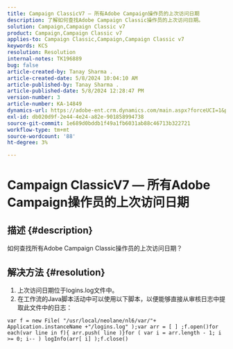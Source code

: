 ```yaml
---
title: Campaign ClassicV7 — 所有Adobe Campaign操作员的上次访问日期
description: 了解如何查找Adobe Campaign Classic操作员的上次访问日期。
solution: Campaign,Campaign Classic v7
product: Campaign,Campaign Classic v7
applies-to: Campaign Classic,Campaign,Campaign Classic v7
keywords: KCS
resolution: Resolution
internal-notes: TK196889
bug: false
article-created-by: Tanay Sharma .
article-created-date: 5/8/2024 10:04:10 AM
article-published-by: Tanay Sharma .
article-published-date: 5/8/2024 12:28:47 PM
version-number: 3
article-number: KA-14849
dynamics-url: https://adobe-ent.crm.dynamics.com/main.aspx?forceUCI=1&pagetype=entityrecord&etn=knowledgearticle&id=b2859c4b-220d-ef11-9f8a-6045bd026dc7
exl-id: db020d9f-2e44-4e24-a82e-901858994738
source-git-commit: 1e689d0bddb1f49a1fb6031ab88c46713b322721
workflow-type: tm+mt
source-wordcount: '88'
ht-degree: 3%

---
```


# Campaign ClassicV7 — 所有Adobe Campaign操作员的上次访问日期

## 描述 {#description}


如何查找所有Adobe Campaign Classic操作员的上次访问日期？


## 解决方法 {#resolution}


1. 上次访问日期位于logins.log文件中。
2. 在工作流的Java脚本活动中可以使用以下脚本，以便能够直接从审核日志中提取此文件中的日志：



```
var f = new File( "/usr/local/neolane/nl6/var/"+ Application.instanceName +"/logins.log" );var arr = [ ] ;f.open()for each(var line in f){ arr.push( line )}for ( var i = arr.length - 1; i >= 0; i-- ) logInfo(arr[ i] );f.close()
```
